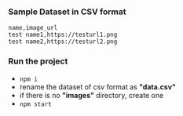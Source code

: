 ### Sample Dataset in CSV format

```
name,image_url
test name1,https://testurl1.png
test name2,https://testurl2.png
```

### Run the project

- `npm i`
- rename the dataset of csv format as **"data.csv"**
- if there is no **"images"** directory, create one
- `npm start`